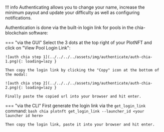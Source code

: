 !!! info
    Authenticating allows you to change your name, increase the minimum payout and update your difficulty as well as configuring notifications.

Authentication is done via the built-in login link for pools in the chia-blockchain software:

=== "via the GUI"
    Select the 3 dots at the top right of your PlotNFT and click on "View Pool Login Link":

    ![auth chia step 1](../../../../assets/img/authenticate/auth-chia-1.png){: loading=lazy }

    Then copy the login link by clicking the "Copy" icon at the bottom of the modal:

    ![auth chia step 2](../../../../assets/img/authenticate/auth-chia-2.png){: loading=lazy }

    Finally paste the copied url into your browser and hit enter.

=== "via the CLI"
    First generate the login link via the `get_login_link` command:
    ```bash
    chia plotnft get_login_link --launcher_id <your launcher id here>
    ```

    Then copy the login link, paste it into your browser and hit enter.
